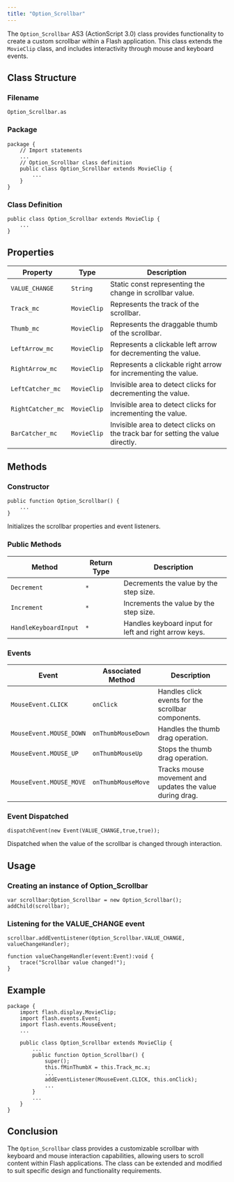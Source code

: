 ```yaml
---
title: "Option_Scrollbar"
---
```


The `Option_Scrollbar` AS3 (ActionScript 3.0) class provides functionality to create a custom scrollbar within a Flash application.
This class extends the `MovieClip` class, and includes interactivity through mouse and keyboard events.

## Class Structure
### Filename
`Option_Scrollbar.as`

### Package
```as3
package {
    // Import statements
    ...
    // Option_Scrollbar class definition
    public class Option_Scrollbar extends MovieClip {
        ...
    }
}
```

### Class Definition

```as3
public class Option_Scrollbar extends MovieClip {
    ...
}
```

## Properties

| Property           | Type         | Description                                           |
|--------------------|--------------|-------------------------------------------------------|
| `VALUE_CHANGE`     | `String`     | Static const representing the change in scrollbar value. |
| `Track_mc`         | `MovieClip`  | Represents the track of the scrollbar.                |
| `Thumb_mc`         | `MovieClip`  | Represents the draggable thumb of the scrollbar.      |
| `LeftArrow_mc`     | `MovieClip`  | Represents a clickable left arrow for decrementing the value. |
| `RightArrow_mc`    | `MovieClip`  | Represents a clickable right arrow for incrementing the value. |
| `LeftCatcher_mc`   | `MovieClip`  | Invisible area to detect clicks for decrementing the value. |
| `RightCatcher_mc`  | `MovieClip`  | Invisible area to detect clicks for incrementing the value. |
| `BarCatcher_mc`    | `MovieClip`  | Invisible area to detect clicks on the track bar for setting the value directly. |

## Methods

### Constructor
```as3
public function Option_Scrollbar() {
    ...
}
```
Initializes the scrollbar properties and event listeners.

### Public Methods

| Method              | Return Type | Description                                                |
|---------------------|-------------|------------------------------------------------------------|
| `Decrement`         | `*`         | Decrements the value by the step size.                     |
| `Increment`         | `*`         | Increments the value by the step size.                     |
| `HandleKeyboardInput` | `*`       | Handles keyboard input for left and right arrow keys.      |

### Events

| Event             | Associated Method   | Description                                      |
|-------------------|---------------------|--------------------------------------------------|
| `MouseEvent.CLICK`| `onClick`           | Handles click events for the scrollbar components. |
| `MouseEvent.MOUSE_DOWN` | `onThumbMouseDown` | Handles the thumb drag operation.               |
| `MouseEvent.MOUSE_UP` | `onThumbMouseUp`   | Stops the thumb drag operation.                   |
| `MouseEvent.MOUSE_MOVE` | `onThumbMouseMove` | Tracks mouse movement and updates the value during drag. |

### Event Dispatched
```as3
dispatchEvent(new Event(VALUE_CHANGE,true,true));
```
Dispatched when the value of the scrollbar is changed through interaction.

## Usage

### Creating an instance of Option_Scrollbar
```as3
var scrollbar:Option_Scrollbar = new Option_Scrollbar();
addChild(scrollbar);
```

### Listening for the VALUE_CHANGE event
```as3
scrollbar.addEventListener(Option_Scrollbar.VALUE_CHANGE, valueChangeHandler);

function valueChangeHandler(event:Event):void {
    trace("Scrollbar value changed!");
}
```

## Example

```as3
package {
    import flash.display.MovieClip;
    import flash.events.Event;
    import flash.events.MouseEvent;
    ...

    public class Option_Scrollbar extends MovieClip {
        ...
        public function Option_Scrollbar() {
            super();
            this.fMinThumbX = this.Track_mc.x;
            ...
            addEventListener(MouseEvent.CLICK, this.onClick);
            ...
        }
        ...
    }
}
```

## Conclusion

The `Option_Scrollbar` class provides a customizable scrollbar with keyboard and mouse interaction capabilities, allowing users to scroll content within Flash applications.
The class can be extended and modified to suit specific design and functionality requirements.
